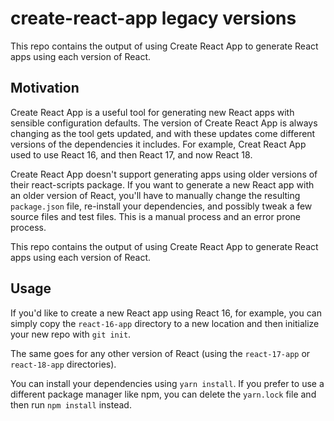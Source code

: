 # create-react-app legacy versions

This repo contains the output of using Create React App to generate React apps using each version of React.

## Motivation

Create React App is a useful tool for generating new React apps with sensible configuration defaults. The version of Create React App is always changing as the tool gets updated, and with these updates come different versions of the dependencies it includes. For example, Creat React App used to use React 16, and then React 17, and now React 18.

Create React App doesn't support generating apps using older versions of their react-scripts package. If you want to generate a new React app with an older version of React, you'll have to manually change the resulting `package.json` file, re-install your dependencies, and possibly tweak a few source files and test files. This is a manual process and an error prone process.

This repo contains the output of using Create React App to generate React apps using each version of React.

## Usage

If you'd like to create a new React app using React 16, for example, you can simply copy the `react-16-app` directory to a new location and then initialize your new repo with `git init`.

The same goes for any other version of React (using the `react-17-app` or `react-18-app` directories).

You can install your dependencies using `yarn install`. If you prefer to use a different package manager like npm, you can delete the `yarn.lock` file and then run `npm install` instead.
